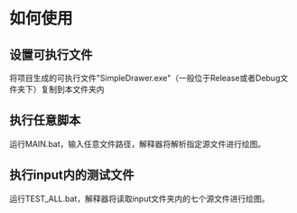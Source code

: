 # 如何使用
## 设置可执行文件
将项目生成的可执行文件"SimpleDrawer.exe"（一般位于Release或者Debug文件夹下）复制到本文件夹内
## 执行任意脚本
运行MAIN.bat，输入任意文件路径，解释器将解析指定源文件进行绘图。
## 执行input内的测试文件
运行TEST_ALL.bat，解释器将读取input文件夹内的七个源文件进行绘图。

